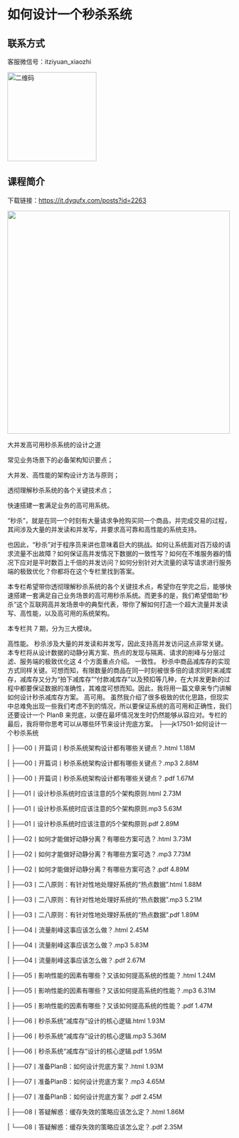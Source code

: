 # 如何设计一个秒杀系统

## 联系方式

客服微信号：itziyuan_xiaozhi

<img src="https://ziyuanyun.oss-cn-guangzhou.aliyuncs.com/common/20240614073449/666b82192834a.jpg" width="200" height="200" alt="二维码">

## 课程简介

下载链接：https://it.dyqufx.com/posts?id=2263

<img src="https://ziyuanyun.oss-cn-guangzhou.aliyuncs.com/yun/20240515183752/664490805b79a.jpg" width="500" alt="">

  大并发高可用秒杀系统的设计之道

 常见业务场景下的必备架构知识要点；

 大并发、高性能的架构设计方法与原则；

 透彻理解秒杀系统的各个关键技术点；

 快速搭建一套满足业务的高可用系统。

 “秒杀”，就是在同一个时刻有大量请求争抢购买同一个商品，并完成交易的过程，其间涉及大量的并发读和并发写，并要求高可靠和高性能的系统支持。

 也因此，“秒杀”对于程序员来讲也意味着巨大的挑战。如何让系统面对百万级的请求流量不出故障？如何保证高并发情况下数据的一致性写？如何在不堆服务器的情况下应对是平时数百上千倍的并发访问？如何分别针对大流量的读写请求进行服务端的极致优化？你都将在这个专栏里找到答案。

 本专栏希望带你透彻理解秒杀系统的各个关键技术点，希望你在学完之后，能够快速搭建一套满足自己业务场景的高可用秒杀系统。而更多的是，我们希望借助“秒杀”这个互联网高并发场景中的典型代表，带你了解如何打造一个超大流量并发读写、高性能，以及高可用的系统架构。

 本专栏共 7 期，分为三大模块。

  高性能。 秒杀涉及大量的并发读和并发写，因此支持高并发访问这点非常关键。本专栏将从设计数据的动静分离方案、热点的发现与隔离、请求的削峰与分层过滤、服务端的极致优化这 4 个方面重点介绍。 一致性。 秒杀中商品减库存的实现方式同样关键。可想而知，有限数量的商品在同一时刻被很多倍的请求同时来减库存，减库存又分为“拍下减库存”“付款减库存”以及预扣等几种，在大并发更新的过程中都要保证数据的准确性，其难度可想而知。因此，我将用一篇文章来专门讲解如何设计秒杀减库存方案。 高可用。 虽然我介绍了很多极致的优化思路，但现实中总难免出现一些我们考虑不到的情况，所以要保证系统的高可用和正确性，我们还要设计一个 PlanB 来兜底，以便在最坏情况发生时仍然能够从容应对。专栏的最后，我将带你思考可以从哪些环节来设计兜底方案。   ├──jk17501-如何设计一个秒杀系统

 | ├──00丨开篇词丨秒杀系统架构设计都有哪些关键点？.html 1.18M

 | ├──00丨开篇词丨秒杀系统架构设计都有哪些关键点？.mp3 2.88M

 | ├──00丨开篇词丨秒杀系统架构设计都有哪些关键点？.pdf 1.67M

 | ├──01丨设计秒杀系统时应该注意的5个架构原则.html 2.73M

 | ├──01丨设计秒杀系统时应该注意的5个架构原则.mp3 5.63M

 | ├──01丨设计秒杀系统时应该注意的5个架构原则.pdf 2.89M

 | ├──02丨如何才能做好动静分离？有哪些方案可选？.html 3.73M

 | ├──02丨如何才能做好动静分离？有哪些方案可选？.mp3 7.73M

 | ├──02丨如何才能做好动静分离？有哪些方案可选？.pdf 4.89M

 | ├──03丨二八原则：有针对性地处理好系统的“热点数据”.html 1.88M

 | ├──03丨二八原则：有针对性地处理好系统的“热点数据”.mp3 5.21M

 | ├──03丨二八原则：有针对性地处理好系统的“热点数据”.pdf 1.89M

 | ├──04丨流量削峰这事应该怎么做？.html 2.45M

 | ├──04丨流量削峰这事应该怎么做？.mp3 5.83M

 | ├──04丨流量削峰这事应该怎么做？.pdf 2.67M

 | ├──05丨影响性能的因素有哪些？又该如何提高系统的性能？.html 1.24M

 | ├──05丨影响性能的因素有哪些？又该如何提高系统的性能？.mp3 6.31M

 | ├──05丨影响性能的因素有哪些？又该如何提高系统的性能？.pdf 1.47M

 | ├──06丨秒杀系统“减库存”设计的核心逻辑.html 1.93M

 | ├──06丨秒杀系统“减库存”设计的核心逻辑.mp3 5.36M

 | ├──06丨秒杀系统“减库存”设计的核心逻辑.pdf 1.95M

 | ├──07丨准备PlanB：如何设计兜底方案？.html 1.93M

 | ├──07丨准备PlanB：如何设计兜底方案？.mp3 4.65M

 | ├──07丨准备PlanB：如何设计兜底方案？.pdf 2.45M

 | ├──08丨答疑解惑：缓存失效的策略应该怎么定？.html 1.86M

 | └──08丨答疑解惑：缓存失效的策略应该怎么定？.pdf 2.35M

  